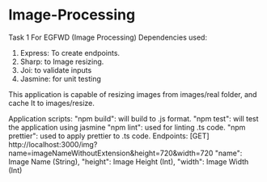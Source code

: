 # Image-Processing
Task 1 For EGFWD (Image Processing)
Dependencies used:
1. Express: To create endpoints.
2. Sharp: to Image resizing.
3. Joi: to validate inputs
4. Jasmine: for unit testing

This application is capable of resizing images from images/real folder, and cache It to images/resize.

Application scripts:
"npm build": will build  to .js format.
"npm test": will test the application using jasmine
"npm lint": used for linting .ts code.
"npm prettier": used to apply prettier to .ts code.
Endpoints:
[GET] http://localhost:3000/img?name=imageNameWithoutExtension&height=720&width=720
    "name": Image Name (String),
    "height": Image Height (Int),
    "width": Image Width (Int)